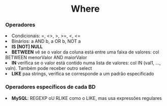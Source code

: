 <h1 align="center">Where</h1>

<h3>Operadores</h3>
<li>Condicionais: =, <>, >, >=, <, <=</li>
<li>Binários: a AND b, a OR b, NOT a</li>
<li><b>IS [NOT] NULL</b></li>
<li><b>BETWEEN</b> vê se o valor da coluna está entre uma faixa de valores: col BETWEEN menorValor AND maiorValor</li>
<li><b>IN</b> verifica se o valor está contido numa lista de valores: col IN (val1, ..., valn). Também pode receber outro select</li>
<li><b>LIKE</b> paa strings, verifica se corresponde a um padrão especificado</li>

<h3>Operadores específicos de cada BD</h3>
<li><b>MySQL</b>: REGEXP oU RLIKE como o LIKE, mas usa expressões regulares</li>
